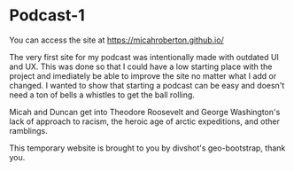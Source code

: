 # Podcast-1

You can access the site at https://micahroberton.github.io/

The very first site for my podcast was intentionally made with outdated UI and UX. This was done so that I could have a low starting place with the project and imediately be able to improve the site no matter what I add or changed. I wanted to show that starting a podcast can be easy and doesn't need a ton of bells a whistles to get the ball rolling. 

Micah and Duncan get into Theodore Roosevelt and George Washington's lack of approach to racism, the heroic age of arctic expeditions, and other ramblings.

This temporary website is brought to you by divshot's geo-bootstrap, thank you.
